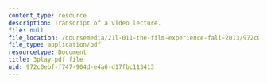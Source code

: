 ```yaml
---
content_type: resource
description: Transcript of a video lecture.
file: null
file_location: /coursemedia/21l-011-the-film-experience-fall-2013/972c0ebff747904de4a6d17fbc113413_eO3RNUAFtDE.pdf
file_type: application/pdf
resourcetype: Document
title: 3play pdf file
uid: 972c0ebf-f747-904d-e4a6-d17fbc113413
---
```

